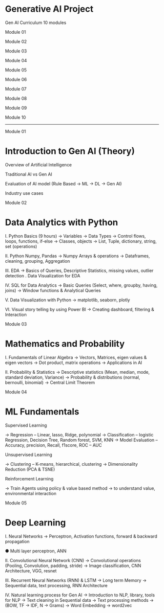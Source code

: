 # Generative AI Project
Gen AI Curriculum
10 modules

Module 01

Module 02

Module 03

Module 04

Module 05

Module 06

Module 07

Module 08

Module 09

Module 10



---

Module 01

# Introduction to Gen AI (Theory)

Overview of Artificial Intelligence

Traditional AI vs Gen AI

Evaluation of AI model (Rule Based → ML → DL → Gen AI)

Industry use cases

Module 02

# Data Analytics with Python

I. Python Basics (9 hours)
→ Variables
→ Data Types
→ Control flows, loops, functions, if-else
→ Classes, objects
→ List, Tuple, dictionary, string, set (operations)

II. Python Numpy, Pandas
→ Numpy Arrays & operations
→ Dataframes, cleaning, grouping, Aggregation

III. EDA
→ Basics of Queries, Descriptive Statistics, missing values, outlier detection
. Data Visualization for EDA

IV. SQL for Data Analytics
→ Basic Queries (Select, where, groupby, having, joins)
→ Window functions & Analytical Queries

V. Data Visualization with Python
→ matplotlib, seaborn, plotly

VI. Visual story telling by using Power BI
→ Creating dashboard, filtering & Interaction


Module 03

# **Mathematics and Probability**


I. Fundamentals of Linear Algebra
→ Vectors, Matrices, eigen values & eigen vectors
→ Dot product, matrix operations
→ Applications in AI

II. Probability & Statistics
→ Descriptive statistics (Mean, median, mode, standard deviation, Variance)
→ Probability & distributions (normal, bernoulli, binomial)
→ Central Limit Theorem

Module 04

# ML Fundamentals

Supervised Learning

→ Regression – Linear, lasso, Ridge, polynomial
→ Classification – logistic Regression, Decision Tree, Random forest, SVM, KNN
→ Model Evaluation – Accuracy, precision, Recall, f1score, ROC – AUC

Unsupervised Learning

→ Clustering – K-means, hierarchical, clustering
→ Dimensionality Reduction (PCA & TSNE)

Reinforcement Learning

→ Train Agents using policy & value based method
→ to understand value, environmental interaction

Module 05

# Deep Learning

I. Neural Networks
→ Perceptron, Activation functions, forward & backward propagation

● Multi layer perceptron, ANN

II. Convolutional Neural Network (CNN)
→ Convolutional operations (Pooling, Convolution, padding, stride)
→ Image classification, CNN Architecture, VGG, resnet

III. Recurrent Neural Networks (RNN) & LSTM
→ Long term Memory
→ Sequential data, text processing, RNN Architecture

IV. Natural learning process for Gen AI
→ Introduction to NLP, library, tools for NLP
→ Text cleaning in Sequential data
→ Text processing methods → (BOW, TF → IDF, N → Grams)
→ Word Embedding → word2vec

